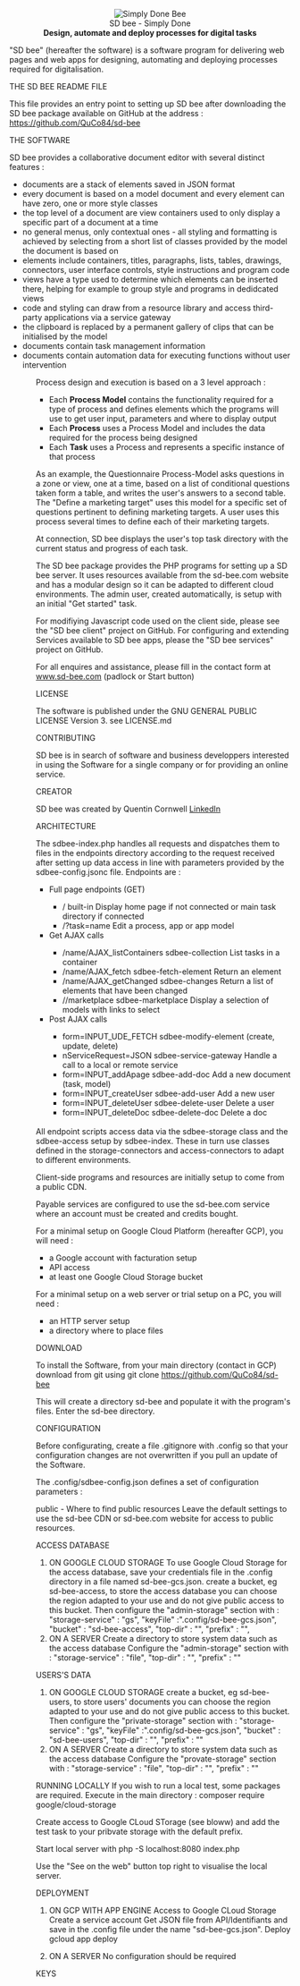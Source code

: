 
<p align="center">
<img src="https://www.sd-bee.com/upload/O0W1b3s20_logosite.png" alt="Simply Done Bee" /><br>
SD bee - Simply Done<br>
<strong>Design, automate and deploy processes for digital tasks</strong>
</p>

"SD bee" (hereafter the software) is a software program for delivering web pages and web apps for designing, automating and deploying processes required for digitalisation.

THE SD BEE README FILE

This file provides an entry point to setting up SD bee after downloading the SD bee package available on GitHub at the address : https://github.com/QuCo84/sd-bee

THE SOFTWARE

SD bee provides a collaborative document editor with several distinct features :
<ul>
  <li>documents are a stack of elements saved in JSON format</li>
  <li>every document is based on a model document and every element can have zero, one or more style classes</li>
  <li>the top level of a document are view containers used to only display a specific part of a document at a time</li>
  <li>no general menus, only contextual ones - all styling and formatting is achieved by selecting from a short list of classes provided by the model the document is based on</li>
  <li>elements include containers, titles, paragraphs, lists, tables, drawings, connectors, user interface controls, style instructions and program code</li>
  <li>views have a type used to determine which elements can be inserted there, helping for example to group style and programs in dedidcated views</li>
  <li>code and styling can draw from a resource library and access third-party applications via a service gateway</li>
  <li>the clipboard is replaced by a permanent gallery of clips that can be initialised by the model</li>
  <li>documents contain task management information</li>
  <li>documents contain automation data for executing functions without user intervention</li>
<ul>

Process design and execution is based on a 3 level approach :
<ul>
  <li>Each <strong>Process Model</strong> contains the functionality required for a type of process and defines elements which the programs will use to get user input, parameters and where to display output</li>
  <li>Each <strong>Process</strong> uses a Process Model and includes the data required for the process being designed</li>
  <li>Each <strong>Task</strong> uses a Process and represents a specific instance of that process</li>
</ul>

As an example, the Questionnaire Process-Model asks questions in a zone or view, one at a time, based on a list of conditional questions taken form a table, and writes the user's answers to a second table. The "Define a marketing target" uses this model for a specific set of questions pertinent to defining marketing targets. A user uses this process several times to define each of their marketing targets.

At connection, SD bee displays the user's top task directory with the current status and progress of each task.

The SD bee package provides the PHP programs for setting up a SD bee server. It uses resources available from the sd-bee.com website and has a modular design so it can be adapted to different cloud environments.
The admin user, created automatically, is setup with an initial "Get started" task.

For modifiying Javascript code used on the client side, please see the "SD bee client" project on GitHub.
For configuring and extending Services available to SD bee apps, please the "SD bee services" project on GitHub.

For all enquires and assistance, please fill in the contact form at www.sd-bee.com (padlock or Start button)

LICENSE

The software is published under the GNU GENERAL PUBLIC LICENSE Version 3.
see LICENSE.md

CONTRIBUTING

SD bee is in search of software and business developpers interested in using the Software for a single company or for providing an online service.

CREATOR

SD bee was created by Quentin Cornwell
[LinkedIn](https://www.linkedin.com/in/quentin-cornwell-895b0a/)

ARCHITECTURE

The sdbee-index.php handles all requests and dispatches them to files in the endpoints directory according to the request received after setting up data access in line with parameters provided by the sdbee-config.jsonc file. Endpoints are :
    <ul><li>Full page endpoints (GET)</li>
        <ul><li>/ built-in  Display home page if not connected or main task directory if connected</li>
        <li>/?task=name    Edit a process, app or app model</li></ul>
    <li>Get AJAX calls</li>
        <ul><li>/name/AJAX_listContainers sdbee-collection List tasks in a container</li>
        <li>/name/AJAX_fetch sdbee-fetch-element Return an element</li>
        <li>/name/AJAX_getChanged sdbee-changes Return a list of elements that have been changed</li>
        <li>//marketplace sdbee-marketplace Display a selection of models with links to select</li></ul>
    <li>Post AJAX calls</li>
        <ul><li>form=INPUT_UDE_FETCH sdbee-modify-element (create, update, delete)</li>
        <li>nServiceRequest=JSON sdbee-service-gateway Handle a call to a local or remote service</li>
        <li>form=INPUT_addApage sdbee-add-doc Add a new document (task, model)</li>
        <li>form=INPUT_createUser sdbee-add-user Add a new user</li>
        <li>form=INPUT_deleteUser sdbee-delete-user Delete a user</li>
        <li>form=INPUT_deleteDoc sdbee-delete-doc Delete a doc</li></ul>       
      </ul>
All endpoint scripts access data via the sdbee-storage class and the sdbee-access setup by sdbee-index.  These in turn use classes defined in the storage-connectors and access-connectors to adapt to different environments. 

Client-side programs and resources are initially setup to come from a public CDN.

Payable services are configured to use the sd-bee.com service where an account must be created and credits bought.

For a minimal setup on Google Cloud Platform (hereafter GCP), you will need :
- a Google account with facturation setup
- API access 
- at least one Google Cloud Storage bucket

For a minimal setup on a web server or trial setup on a PC, you will need :
- an HTTP server setup
- a directory where to place files

DOWNLOAD

To install the Software, from your main directory (contact in GCP) download from git using
git clone https://github.com/QuCo84/sd-bee

This will create a directory sd-bee and populate it with the program's files.
Enter the sd-bee directory.

CONFIGURATION

Before configurating, create a file .gitignore with .config so that your configuration changes are not overwritten if you pull an update of the Software.

The .config/sdbee-config.json defines a set of configuration parameters :

public - Where to find public resources
Leave the default settings to use the sd-bee CDN or sd-bee.com website for access to public resources.

ACCESS DATABASE
 1) ON GOOGLE CLOUD STORAGE
  To use Google Cloud Storage for the access database, 
    save your credentials file in the .config directory in a file named sd-bee-gcs.json.
    create a bucket, eg sd-bee-access, to store the access database
      you can choose the region adapted to your use and do not give public access to this bucket.
  Then configure the "admin-storage" section with :
    "storage-service" : "gs",
    "keyFile" :".config/sd-bee-gcs.json",
    "bucket" : "sd-bee-access",
    "top-dir" : "",
    "prefix" : "",
 2) ON A SERVER
    Create a directory to store system data such as the access database
    Configure the "admin-storage" section with :
      "storage-service" : "file",
      "top-dir" : "<full path to the directory>", 
      "prefix" : ""

USERS'S DATA
  1) ON GOOGLE CLOUD STORAGE
    create a bucket, eg sd-bee-users, to store users' documents
     you can choose the region adapted to your use and do not give public access to this bucket.
    Then configure the "private-storage" section with :
      "storage-service" : "gs",
      "keyFile" :".config/sd-bee-gcs.json",
      "bucket" : "sd-bee-users",
      "top-dir" : "",
      "prefix" : ""
  2) ON A SERVER
    Create a directory to store system data such as the access database
    Configure the "provate-storage" section with :
      "storage-service" : "file",
      "top-dir" : "<full path to the directory>", 
      "prefix" : ""

RUNNING LOCALLY
If you wish to run a local test, some packages are required. Execute in the main directory :
   composer require google/cloud-storage

Create access to Google CLoud STorage (see bloww) and add the test task to your pribvate storage with the default prefix.

Start local server with 
php -S localhost:8080 index.php

Use the "See on the web" button top right to visualise the local server.

DEPLOYMENT

1) ON GCP WITH APP ENGINE
Access to Google CLoud Storage
  Create a service account
  Get JSON file from API/Identifiants and save in the .config file under the name "sd-bee-gcs.json".
Deploy  
  gcloud app deploy 

2) ON A SERVER
No configuration should be required

KEYS
